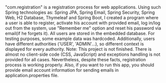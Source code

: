 "com.registration" is a registration process for web applications. Using such Spring technologies as:
Spring JPA, Spring Email, Spring Security, Spring Web, H2 Database, Thymeleaf and Spring Boot,
I created a program where a user is able to register, activate his account with provided email,
log in/log out from the system, use "Remember me" option and reset his password via email(if he forgets it).
All users are stored in the embedded database. For testing purposes, some example data was hardcoded.
Additionally, users have different authorities ('USER', 'ADMIN'...), so different context is displayed
for every authority.
Note: This project is not finished. There is almost no client-side code (CSS, JavaScript) and
exceptions handling is not provided for all cases.
Nevertheless, despite these facts, registration process is working properly.
Also, if you want to run this app, you should provide email account information for sending emails in
application.properties file.
